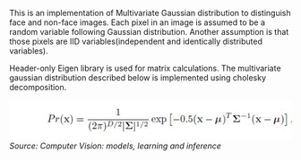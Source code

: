This is an implementation of Multivariate Gaussian distribution to distinguish face and non-face images.
Each pixel in an image is assumed to be a random variable following Gaussian distribution. Another assumption is that those pixels are IID variables(independent and identically distributed variables).

Header-only Eigen library is used for matrix calculations. The multivariate gaussian distribution described below is implemented using cholesky decomposition.

<p>
    <img src= ./distribution.JPG >
    <br>
    <em>Source: Computer Vision: models, learning and inference</em>
</p>
